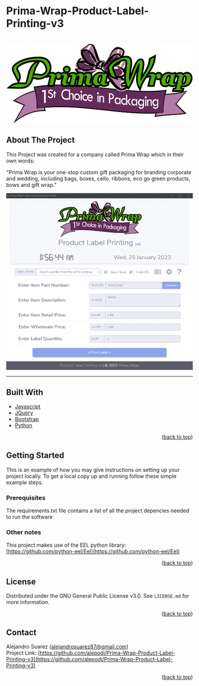 # Prima-Wrap-Product-Label-Printing-v3

<!-- PROJECT LOGO -->
<br />
<div align="center">
  <a href="https://github.com/alepodj/Prima-Wrap-Product-Label-Printing-v3">
    <img src="web/img/logo.png" alt="Logo">
  </a>
</div>



<!-- ABOUT THE PROJECT -->
## About The Project

This Project was created for a company called Prima Wrap which in their own words:

"Prima Wrap is your one-stop custom gift packaging for branding corporate and wedding, including bags, boxes, cello, ribbons, eco go green products, bows and gift wrap."

<div align="center">
  <a href="https://github.com/alepodj/Prima-Wrap-Product-Label-Printing-v3">
    <img src="web/img/demo1.png" alt="Demo1">
  </a>
</div>
<hr>



## Built With

* [Javascript](Javascript.com)
* [JQuery](JQuery.com)
* [Bootstrap](Bootstrap.com)
* [Python](Python.com)

<p align="right">(<a href="#readme-top">back to top</a>)</p>



<!-- GETTING STARTED -->
## Getting Started

This is an example of how you may give instructions on setting up your project locally.
To get a local copy up and running follow these simple example steps.

### Prerequisites

The requirements.txt file contains a list of all the project depencies needed to run the software

### Other notes

This project makes use of the EEL python library: [https://github.com/python-eel/Eel](https://github.com/python-eel/Eel)

<p align="right">(<a href="#readme-top">back to top</a>)</p>



<!-- LICENSE -->
## License

Distributed under the GNU General Public License v3.0. See `LICENSE.md` for more information.

<p align="right">(<a href="#readme-top">back to top</a>)</p>



<!-- CONTACT -->
## Contact

Alejandro Suarez (alejandrosuarez87@gmail.com)<br>
Project Link: [https://github.com/alepodj/Prima-Wrap-Product-Label-Printing-v3](https://github.com/alepodj/Prima-Wrap-Product-Label-Printing-v3)

<p align="right">(<a href="#readme-top">back to top</a>)</p>

